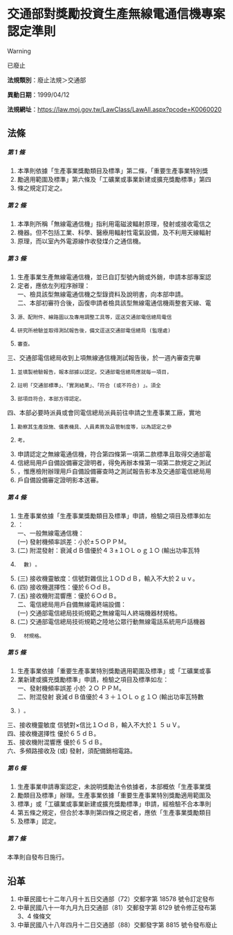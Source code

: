 # 交通部對獎勵投資生產無線電通信機專案認定準則


> [!WARNING]
> 已廢止


**法規類別**：廢止法規＞交通部

**異動日期**：1999/04/12  

**法規網址**：https://law.moj.gov.tw/LawClass/LawAll.aspx?pcode=K0060020



## 法條
##### 第 1 條
1. 本準則依據「生產事業獎勵類目及標準」第二條，「重要生產事業特別獎
1. 勵適用範圍及標準」第六條及「工礦業或事業新建或擴充獎勵標準」第四
1. 條之規定訂定之。

##### 第 2 條
1. 本準則所稱「無線電通信機」指利用電磁波輻射原理，發射或接收電信之
1. 機器。但不包括工業、科學、醫療用輻射性電氣設備，及不利用天線輻射
1. 原理，而以室內外電源線作收發煤介之通信機。

##### 第 3 條
1. 生產事業生產無線電通信機，並已自訂型號內銷或外銷，申請本部專案認
1. 定者，應依左列程序辦理：  
一、檢具該型無線電通信機之型錄資料及說明書，向本部申請。  
二、本部初審符合後，函復申請者檢具該型無線電通信機兩整套天線、電
1.     源、配附件、線路圖以及專用調整工具等，逕送交通部電信總局電信
1.     研究所檢驗並取得測試報告後，備文逕送交通部電信總局 (監理處)
1.     審查。  
三、交通部電信總局收到上項無線通信機測試報告後，於一週內審查完畢
1.     並填製檢驗報告，報本部據以認定。交通部電信總局應就每一項目，
1.     註明「交通部標準」、「實測結果」、「符合 (或不符合) 」。須全
1.     部項目符合，本部方得認定。  
四、本部必要時派員或會同電信總局派員前往申請之生產事業工廠，實地
1.     勘察其生產設施、儀表機具、人員素質及品管制度等，以為認定之參
1.     考。
1. 申請認定之無線電通信機，符合第四條第一項第二款標準且取得交通部電
1. 信總局用戶自備設備審定證明者，得免再辦本條第一項第二款規定之測試
1. ，惟應檢附辦理用戶自備設備審查時之測試報告影本及交通部電信總局用
1. 戶自備設備審定證明影本送審。

##### 第 4 條
1. 生產事業依據「生產事業獎勵類目及標準」申請，檢驗之項目及標準如左
1. ：  
一、一般無線電通信機：  
 (一) 發射機頻率誤差：小於±５○ＰＰＭ。
1.  (二) 附混發射：衰減ｄＢ值優於４３±１○Ｌｏｇ１○ (輸出功率瓦特
1.       數) 。
1.  (三) 接收機靈敏度：信號對雜信比１○ＤｄＢ，輸入不大於２ｕｖ。
1.  (四) 接收機選擇性：優於６○ｄＢ。
1.  (五) 接收機附混響應：優於６○ｄＢ。  
二、電信總局用戶自備無線電終端設備：  
 (一) 交通部電信總局技術規範之無線電叫人終端機器材規格。
1.  (二) 交通部電信總局技術規範之陸地公眾行動無線電話系統用戶話機器
1.       材規格。

##### 第 5 條
1. 生產事業依據「重要生產事業特別獎勵適用範圍及標準」或「工礦業或事
1. 業新建或擴充獎勵標準」申請，檢驗之項目及標準如左：  
一、發射機頻率誤差  小於  ２○  ＰＰＭ。  
二、附混發射  衰減ｄＢ值優於４３＋１○Ｌｏｇ１○ (輸出功率瓦特數
1.     ) 。  
三、接收機靈敏度  信號對×信比１○ｄＢ，輸入不大於１  ５ｕＶ。  
四、接收機選擇性  優於６５ｄＢ。  
五、接收機附混響應  優於６５ｄＢ。  
六、多頻路接收及 (或) 發射，須配備銷相電路。

##### 第 6 條
1. 生產事業申請專案認定，未說明獎勵法令依據者，本部概依「生產事業獎
1. 勵類目及標準」辦理。生產事業依據「重要生產事業特別獎勵適用範圍及
1. 標準」或「工礦業或事業新建或擴充獎勵標準」申請，經檢驗不合本準則
1. 第五條之規定，但合於本準則第四條之規定者，應依「生產事業獎勵類目
1. 及標準」認定。

##### 第 7 條
本準則自發布日施行。

## 沿革
1. 中華民國七十二年八月十五日交通部（72）交郵字第 18578  號令訂定發布
1. 中華民國八十一年九月九日交通部（81）交郵發字第 8129 號令修正發布第 3、4 條條文
1. 中華民國八十八年四月十二日交通部（88）交郵發字第 8815 號令發布廢止
